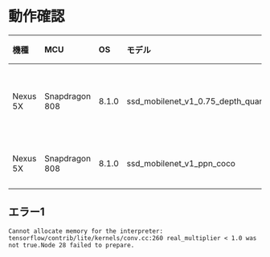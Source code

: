 
# 動作確認

|機種|MCU|OS|モデル|動作|
|:--|:--|:--|:--|:--|
|Nexus 5X|Snapdragon 808|8.1.0|ssd_mobilenet_v1_0.75_depth_quantized_coco|問題なく動作|
|Nexus 5X|Snapdragon 808|8.1.0|ssd_mobilenet_v1_ppn_coco|エラー1|

## エラー1

```shell
Cannot allocate memory for the interpreter: tensorflow/contrib/lite/kernels/conv.cc:260 real_multiplier < 1.0 was not true.Node 28 failed to prepare.
```